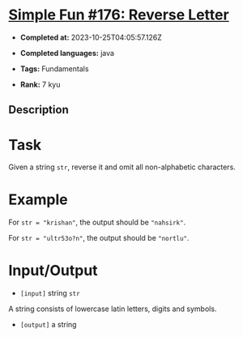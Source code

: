 # [Simple Fun #176: Reverse Letter](https://www.codewars.com/kata/58b8c94b7df3f116eb00005b)

- **Completed at:** 2023-10-25T04:05:57.126Z

- **Completed languages:** java

- **Tags:** Fundamentals

- **Rank:** 7 kyu

## Description

# Task
 Given a string `str`, reverse it and omit all non-alphabetic characters.

# Example

 For `str = "krishan"`, the output should be `"nahsirk"`.
 
 For `str = "ultr53o?n"`, the output should be `"nortlu"`.
 
# Input/Output


 - `[input]` string `str`

  A string consists of lowercase latin letters, digits and symbols.

 
 - `[output]` a string